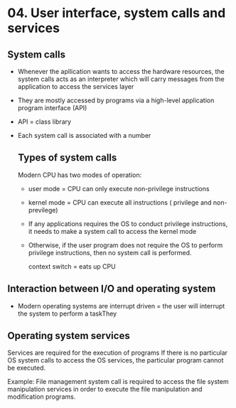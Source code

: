 # 04. User interface, system calls and services

## System calls
- Whenever the apllication wants to access the hardware resources, the system calls acts as an interpreter which will carry messages from the application to access the services layer
- They are mostly accessed by programs via a high-level application program interface (API)
- API = class library
- Each system call is associated with a number

  ## Types of system calls

  Modern CPU has two modes of operation:
  - user mode = CPU can only execute non-privilege instructions
  - kernel mode = CPU can execute all instructions ( privilege and non-previlege)
  - If any applications requires the OS to conduct privilege instructions, it needs to make a system call to access the kernel mode
  - Otherwise, if the user program does not require the OS to perform privilege instructions, then no system call is performed.
 
    context switch = eats up CPU

## Interaction between I/O and operating system
- Modern operating systems are interrupt driven = the user will interrupt the system to perform a taskThey


## Operating system services
Services are required for the execution of programs
If there is no particular OS system calls to access the OS services, the particular program cannot be executed.

Example:
File management system call is required to access the file system manipulation services in order to execute the file manipulation and modification programs.

